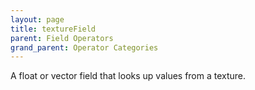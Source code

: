 ```yaml
---
layout: page
title: textureField
parent: Field Operators
grand_parent: Operator Categories
---
```


A float or vector field that looks up values from a texture.
